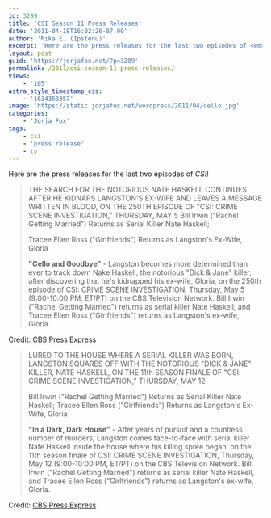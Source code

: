 ```yaml
---
id: 3289
title: 'CSI Season 11 Press Releases'
date: '2011-04-18T16:02:26-07:00'
author: 'Mika E. (Ipstenu)'
excerpt: 'Here are the press releases for the last two episodes of <em>CSI</em>!'
layout: post
guid: 'https://jorjafox.net/?p=3289'
permalink: /2011/csi-season-11-press-releases/
Views:
    - '105'
astra_style_timestamp_css:
    - '1634358357'
image: 'https://static.jorjafox.net/wordpress/2011/04/cello.jpg'
categories:
    - 'Jorja Fox'
tags:
    - csi
    - 'press release'
    - tv
---
```


Here are the press releases for the last two episodes of <em>CSI</em>!

<blockquote>THE SEARCH FOR THE NOTORIOUS NATE HASKELL CONTINUES AFTER HE KIDNAPS LANGSTON'S EX-WIFE AND LEAVES A MESSAGE WRITTEN IN BLOOD, ON THE 250TH EPISODE OF "CSI: CRIME SCENE INVESTIGATION," THURSDAY, MAY 5
Bill Irwin ("Rachel Getting Married") Returns as Serial Killer Nate Haskell;

Tracee Ellen Ross ("Girlfriends") Returns as Langston's Ex-Wife, Gloria

<strong>"Cello and Goodbye"</strong> - Langston becomes more determined than ever to track down Nake Haskell, the notorious "Dick & Jane" killer, after discovering that he's kidnapped his ex-wife, Gloria, on the 250th episode of CSI: CRIME SCENE INVESTIGATION, Thursday, May 5 (9:00-10:00 PM, ET/PT) on the CBS Television Network.  Bill Irwin ("Rachel Getting Married") returns as serial killer Nate Haskell, and Tracee Ellen Ross ("Girlfriends") returns as Langston's ex-wife, Gloria.</blockquote>

Credit: <a href="http://www.cbspressexpress.com/div.php/cbs_entertainment/original/release?id=231&dpid=56&rid=28050">CBS Press Express</a>

<blockquote>
LURED TO THE HOUSE WHERE A SERIAL KILLER WAS BORN, LANGSTON SQUARES OFF WITH THE NOTORIOUS "DICK & JANE" KILLER, NATE HASKELL, ON THE 11th SEASON FINALE OF "CSI: CRIME SCENE INVESTIGATION," THURSDAY, MAY 12

Bill Irwin ("Rachel Getting Married") Returns as Serial Killer Nate Haskell; Tracee Ellen Ross ("Girlfriends") Returns as Langston's Ex-Wife, Gloria

<strong>"In a Dark, Dark House"</strong> - After years of pursuit and a countless number of murders, Langston comes face-to-face with serial killer Nate Haskell inside the house where his killing spree began, on the 11th season finale of CSI: CRIME SCENE INVESTIGATION, Thursday, May 12 (9:00-10:00 PM, ET/PT) on the CBS Television Network.  Bill Irwin ("Rachel Getting Married") returns as serial killer Nate Haskell, and Tracee Ellen Ross ("Girlfriends") returns as Langston's ex-wife, Gloria.</blockquote>

Credit: <a href="http://www.cbspressexpress.com/div.php/cbs_entertainment/original/release?id=231&dpid=56&rid=28051">CBS Press Express</a>